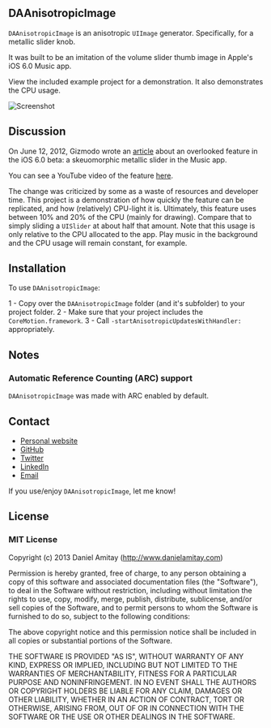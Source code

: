 ## DAAnisotropicImage

`DAAnisotropicImage` is an anisotropic `UIImage` generator. Specifically, for a metallic slider knob.

It was built to be an imitation of the volume slider thumb image in Apple's iOS 6.0 Music app.

View the included example project for a demonstration. It also demonstrates the CPU usage.

![Screenshot](https://github.com/danielamitay/DAAnisotropicImage/raw/master/screenshot.png)

## Discussion

On June 12, 2012, Gizmodo wrote an [article](http://gizmodo.com/5917967/you-wont-believe-how-insane-this-tiny-new-detail-in-ios-6-is) about an overlooked feature in the iOS 6.0 beta: a skeuomorphic metallic slider in the Music app.

You can see a YouTube video of the feature [here](http://www.youtube.com/watch?v=c9X7D87uJ7Q).

The change was criticized by some as a waste of resources and developer time. This project is a demonstration of how quickly the feature can be replicated, and how (relatively) CPU-light it is. Ultimately, this feature uses between 10% and 20% of the CPU (mainly for drawing). Compare that to simply sliding a `UISlider` at about half that amount. Note that this usage is only relative to the CPU allocated to the app. Play music in the background and the CPU usage will remain constant, for example.

## Installation

To use `DAAnisotropicImage`:

1 - Copy over the `DAAnisotropicImage` folder (and it's subfolder) to your project folder.
2 - Make sure that your project includes the `CoreMotion.framework`.
3 - Call `-startAnisotropicUpdatesWithHandler:` appropriately.

## Notes

### Automatic Reference Counting (ARC) support
`DAAnisotropicImage` was made with ARC enabled by default.

## Contact

- [Personal website](http://danielamitay.com)
- [GitHub](http://github.com/danielamitay)
- [Twitter](http://twitter.com/danielamitay)
- [LinkedIn](http://www.linkedin.com/in/danielamitay)
- [Email](mailto:hello@danielamitay.com)

If you use/enjoy `DAAnisotropicImage`, let me know!

## License

### MIT License

Copyright (c) 2013 Daniel Amitay (http://www.danielamitay.com)

Permission is hereby granted, free of charge, to any person obtaining a copy
of this software and associated documentation files (the "Software"), to deal
in the Software without restriction, including without limitation the rights
to use, copy, modify, merge, publish, distribute, sublicense, and/or sell
copies of the Software, and to permit persons to whom the Software is
furnished to do so, subject to the following conditions:

The above copyright notice and this permission notice shall be included in
all copies or substantial portions of the Software.

THE SOFTWARE IS PROVIDED "AS IS", WITHOUT WARRANTY OF ANY KIND, EXPRESS OR
IMPLIED, INCLUDING BUT NOT LIMITED TO THE WARRANTIES OF MERCHANTABILITY,
FITNESS FOR A PARTICULAR PURPOSE AND NONINFRINGEMENT. IN NO EVENT SHALL THE
AUTHORS OR COPYRIGHT HOLDERS BE LIABLE FOR ANY CLAIM, DAMAGES OR OTHER
LIABILITY, WHETHER IN AN ACTION OF CONTRACT, TORT OR OTHERWISE, ARISING FROM,
OUT OF OR IN CONNECTION WITH THE SOFTWARE OR THE USE OR OTHER DEALINGS IN
THE SOFTWARE.
